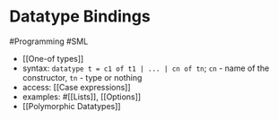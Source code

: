 # Datatype Bindings

#Programming #SML

- [[One-of types]]
- syntax: `datatype t = c1 of t1 | ... | cn of tn`; `cn` - name of the constructor, `tn` - type or nothing
- access: [[Case expressions]]
- examples: #[[Lists]], [[Options]]
- [[Polymorphic Datatypes]]
